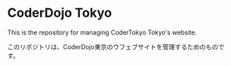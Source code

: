 # CoderDojo Tokyo

This is the repository for managing CoderTokyo Tokyo's website. 

このリポジトリは、CoderDojo東京のウフェブサイトを管理するためのものです。
